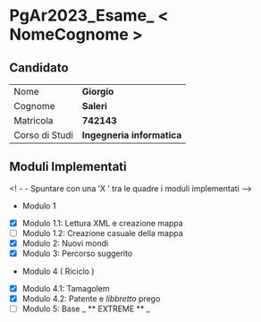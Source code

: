 # PgAr2023_Esame_ < NomeCognome >
## Candidato
| |                            |
| -------------- |----------------------------|
| Nome | **Giorgio**                |
| Cognome | **Saleri**                 |
| Matricola | **742143**                |
| Corso di Studi | **Ingegneria informatica** |

 ## Moduli Implementati

 <! - - Spuntare con una ’X ’ tra le quadre i moduli implementati -->

- Modulo 1
- [X] Modulo 1.1: Lettura XML e creazione mappa
- [ ] Modulo 1.2: Creazione casuale della mappa
- [X] Modulo 2: Nuovi mondi
- [X] Modulo 3: Percorso suggerito
- Modulo 4 ( Riciclo )
- [X] Modulo 4.1: Tamagolem
- [X] Modulo 4.2: Patente e _libbretto_ prego
- [ ] Modulo 5: Base _ ** EXTREME ** _
